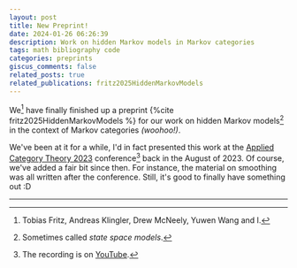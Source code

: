 ```yaml
---
layout: post
title: New Preprint!
date: 2024-01-26 06:26:39
description: Work on hidden Markov models in Markov categories
tags: math bibliography code
categories: preprints
giscus_comments: false
related_posts: true
related_publications: fritz2025HiddenMarkovModels
---
```


We[^1] have finally finished up a preprint {%cite fritz2025HiddenMarkovModels %} for our work on hidden Markov models[^2] in the context of Markov categories _(woohoo!)_.

We've been at it for a while, I'd in fact presented this work at the [Applied Category Theory 2023](https://act2023.github.io/) conference[^3] back in the August of 2023.
Of course, we've added a fair bit since then. For instance, the material on smoothing was all written after the conference. Still, it's good to finally have something out :D

---

[^1]: Tobias Fritz, Andreas Klingler, Drew McNeely, Yuwen Wang and I.
[^2]: Sometimes called _state space models_.
[^3]: The recording is on [YouTube](https://www.youtube.com/watch?v=PwI3oOXWWe8).
